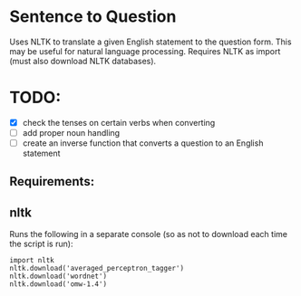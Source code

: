# Sentence to Question
Uses NLTK to translate a given English statement to the question form.
This may be useful for natural language processing.
Requires NLTK as import (must also download NLTK databases).

# TODO:
- [x] check the tenses on certain verbs when converting
- [ ] add proper noun handling
- [ ] create an inverse function that converts a question to an English statement

## Requirements:
nltk
----
Runs the following in a separate console (so as not to download each time the script is run):
```
import nltk
nltk.download('averaged_perceptron_tagger')
nltk.download('wordnet')
nltk.download('omw-1.4') 
```